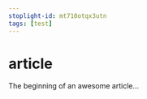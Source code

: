 ```yaml
---
stoplight-id: mt710otqx3utn
tags: [test]
---
```


# article

The beginning of an awesome article...
